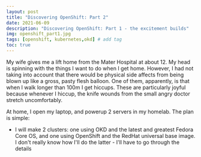 ```yaml
---
layout: post
title: "Discovering OpenShift: Part 2"
date: 2021-06-09
description: "Discovering OpenShift: Part 1 - the excitement builds"
img: openshift_part1.jpg 
tags: [openshift, kubernetes,okd] # add tag
toc: true
---
```


My wife gives me a lift home from the Mater Hospital at about 12. My head is spinning with the things I want to do when I get home. However, I had not taking into account that there would be physical side affects from being blown up like a gross, pasty flesh balloon. One of them, apparently, is that when I walk longer than 100m I get hiccups. These are particularly joyful because whenever I hiccup, the knife wounds from the small angry doctor stretch uncomfortably. 

At home, I open my laptop, and powerup 2 servers in my homelab. The plan is simple:

- I will make 2 clusters: one using OKD and the latest and greatest Fedora Core OS, and one using OpenShift and the RedHat universal base image. I don't really know how I'll do the latter - I'll have to go through the details 